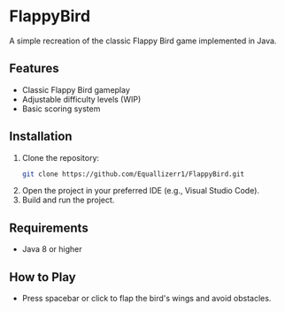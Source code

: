 # FlappyBird

A simple recreation of the classic Flappy Bird game implemented in Java.

## Features
- Classic Flappy Bird gameplay
- Adjustable difficulty levels (WIP)
- Basic scoring system

## Installation
1. Clone the repository:
   ```bash
   git clone https://github.com/Equallizerr1/FlappyBird.git
   ```
2. Open the project in your preferred IDE (e.g., Visual Studio Code).
3. Build and run the project.

## Requirements
- Java 8 or higher

## How to Play
- Press spacebar or click to flap the bird's wings and avoid obstacles.
